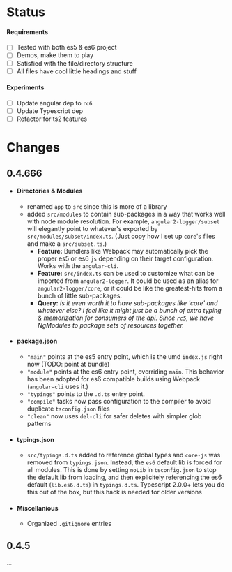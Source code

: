 # Status

#### **Requirements**
- [ ] Tested with both es5 & es6 project
- [ ] Demos, make them to play
- [ ] Satisfied with the file/directory structure
- [ ] All files have cool little headings and stuff

#### **Experiments**
- [ ] Update angular dep to `rc6`
- [ ] Update Typescript dep
- [ ] Refactor for ts2 features

# Changes

## **0.4.666**
- #### **Directories & Modules**
  - renamed `app` to `src` since this is more of a library
  - added `src/modules` to contain sub-packages in a way that works well with node module resolution. For example,  `angular2-logger/subset` will elegantly point to whatever's exported by `src/modules/subset/index.ts`. (Just copy how I set up `core`'s files and make a `src/subset.ts`.)
    - **Feature:** Bundlers like Webpack may automatically pick the proper es5 or es6 `js` depending on their target configuration. Works with the `angular-cli`.
    - **Feature:** `src/index.ts` can be used to customize what can be imported from `angular2-logger`. It could be used as an alias for `angular2-logger/core`, or it could be like the greatest-hits from a bunch of little sub-packages.
    - **Query:** _Is it even worth it to have sub-packages like 'core' and whatever else? I feel like it might just be a bunch of extra typing & memorization for consumers of the api. Since `rc5`, we have NgModules to package sets of resources together._
- #### **package.json**
  - `"main"` points at the es5 entry point, which is the umd `index.js` right now (TODO: point at bundle)
  - `"module"` points at the es6 entry point, overriding `main`. This behavior has been adopted for es6 compatible builds using Webpack (`angular-cli` uses it.)
  - `"typings"` points to the `.d.ts` entry point.
  - `"compile"` tasks now pass configuration to the compiler to avoid duplicate `tsconfig.json` files
  - `"clean"` now uses `del-cli` for safer deletes with simpler glob patterns
- #### **typings.json**
  - `src/typings.d.ts` added to reference global types and `core-js` was removed from `typings.json`. Instead, the `es6` default lib is forced for all modules. This is done by setting `noLib` in `tsconfig.json` to stop the default lib from loading, and then explicitely referencing the es6 default (`lib.es6.d.ts`) in `typings.d.ts`. Typescript 2.0.0+ lets you do this out of the box, but this hack is needed for older versions
- #### **Miscellanious**
  - Organized `.gitignore` entries

## **0.4.5**
...
